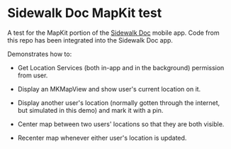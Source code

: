 # Sidewalk Doc MapKit test

A test for the MapKit portion of the [Sidewalk Doc](https://github.com/ChallaHalla/sidewalkDocMobileApp) mobile app. Code from this repo has been integrated into the Sidewalk Doc app.

Demonstrates how to:

- Get Location Services (both in-app and in the background) permission from user.

- Display an MKMapView and show user's current location on it.

- Display another user's location (normally gotten through the internet, but simulated in this demo) and mark it with a pin.

- Center map between two users' locations so that they are both visible.

- Recenter map whenever either user's location is updated.
